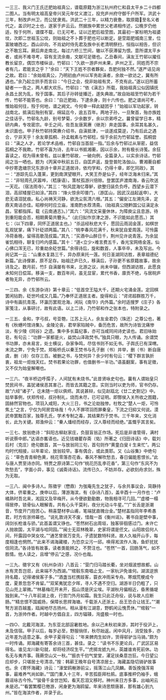 <!-- { "loadSidebar": true } -->
一三三、我义门王氏迁肥始祖真公，谱载原籍为浙江杭州府仁和县太平乡二十四都二图人。当有明太祖高皇帝兴吴元年仗义渡江，投充庐州府守御千户所军。洪武十三年，制改庐州卫，而公犹隶焉。洪武二十三年，以精力衰惫，取原籍至名义者代之，盖识时之士也，遂家于庐云云。然据族中累世父老递相传述，公晚岁仍他适，殁于何所，谱牒不载，已无可考。证以迁肥后祖茔图，其最初一冢标明为祖婆坟，次即二世祖玉公坟，则始祖之不卜葬于肥也可以断定。是茔距肥城南三里，位富陂塘西北，酉山卯向，不肖幼时侍先君及族中长老清明祭扫，恒指以相告，但识之不敢忘耳。厥后奔走南北，每过六桥三竺间，辙以不获滞留为恨。意所谓太平乡者，或尚不难寻考，容有支流余裔，文献可足徵也。乙丑春间，滇友王竹邨以擢任教长留京，偶饮市楼纵谈，竹邨曰：“久欲一游庐州未果，庐州之王，同姓而不宗者有几，君能言之乎？”余曰：“天下王姓不宗者夥矣，吾肥何独不然。”遂严诘见询之故。君曰：“余始祖真公，乃明初由卢州以军务赴滇者，余故一欲访之，冀有所遇也。”余乃起立拱手而言曰：“今日之会，傥非始祖有灵，不克有此。”遂以旧所蓄疑者一一告之，两人都大欢乐。竹邨曰：“依《滇志》所载，我始祖真公似因镇抚永昌土民为乱，殁于国事。其后子孙转徙播迁，遂失典故。”故自始祖至竹邨为若干传，竹邨不能答也。余曰：“自迁肥始，下逮余身，则十六传也。肥之谱尚可考，惟始祖何往，殁于何地，谱之阙文。今何幸一释此疑团乎！”始祖以军功起家，转战南北，抵滇后殆别有室，绵延迄今，逾五百年。两地子孙，一旦聚首，殆亦族姓之佳话乎。竹邨名九龄，别号梦菊，少余数岁，余以宗弟呼之。曩曾留学日本，精研内典，专攻密宗。辛壬之间，佐吾友唐萁赓（继尧）奔走国事。余耳其名甚久，未识面也。甲子秋竹邨持蓂赓介绍书，自滇抵津，一谈遂成莫逆，乃有后此之遇合，宁非天乎！余友章孤桐、孙孟戟素与竹邨稔，恒于余前为竹邨延誉。孤桐尝曰：“滇之人才，若论学术品格，竹邨自当首屈一指。”后余与竹邨过从渐密，益信孤桐之不我欺。竹邨不喜为诗，去年以书抵湘蘅，因以示余，附有极长诗笺。余狂喜读之，视为得未曾有。兹以重竹邨故，一破向例，全篇录入，以实余诗话，竹邨阅之当一哂也。题为《丙寅中秋前五日，自匡庐返，旋登普陀洛伽山。曹湘蘅自都中抄寄逸塘宗兄东游诗十章并正道居诗，依均学和，仍得十章，即乞同政》，其一：“游踪先后入蓬莱，更到南溟望眼开。大笑王乔是仙子，经年泛海未归来。”其二：“非轻周孔厌嚣哗，（嵇康语）。策杖孤游兴倍赊。登罢匡庐渡南海，香云吹送一天花。（宿法雨寺）。”其三：“秋风昆海忆尊鲈，欲整归装负负呼。西望乡云潜下泪，高邱矮屋已如涂。”其四：“烽火惊余叩普门，（游匡山，因武汉战起返申）。大悲无语泪犹痕。私心尚祷天河静，欲洗尘氛清六根。”其五：“偏安江左溯先泽，定鼎天南话亦佳。昭穆何时应立庙，淮南酌水荐清斋。（始祖真公随黔国公征滇定永昌，官都指挥。载《云南通志》。）”其六：“风流文采量休休，为障庾尘且息游。待到重阳能会否，相期黄菊共簪头。”（此归拟作京津之游，不识能如此愿否。）其七：（以下四章，同怀正道居主也。）“杀运经秋悲大千，愿回云雨润金莲，如棋世乱观犹掌，痛下针砭颂两篇。”其八：“桃李春风花满千，秋来犹自爱周莲。可怜露冷荷香晚，留得高歌茂叔篇。”其九：“买酒中山醉日千，荆州见许说青莲。为余鼠雀饥相待，聊复归吟内感篇。”其十：“道<立少>难言费五千，香光宝网络金莲。仙心佛口浑无已，珍重劫余砭世篇。”余得诗后，旋和数首，人事卒卒，未及写出。今尚记其一云：“山重水复路三千，异办原来托一莲。何日圣湖同访胜，表章祖德纪新篇。”此诗俚甚，原不足存。始祖迁庐已久，移滇后，子孙更不省原籍故事，故余诗及之。数月前，竹阝自滇屡有书来，北游之议，尚未中辍，但西湖访胜，此愿良未知何日偿耳。移滇一支，数百年间，虽无显宦，累代书香，廪贡不绝，与居皖庐者殆无异，亦竹邨所云。

一三四、余《东游杂诗》第十章云：“低首空王隘大千，还期火宅涌金莲。定回棋罢闲拈韵，砭世吟成又几篇。”乃奉怀正道居主者。旋得和云：“谔谔超群胜万千，诗中有画抗青莲。环瀛历罢观沧海，闲玩《南华》内外篇。”余时适搜罗《庄子》各家笺注，从事研讨，故有此语。以上二诗，乃竹邨和作之张本也，特附录之。

一三五、金和，字弓叔，号亚匏，江苏上元人，余友金君仍（珠还）之尊公也，著有《秋蟪吟馆诗集》。金陵沦丧，君举家陷贼中，备历危苦，故所为诗皆沈痛惨淡，有少陵《同谷》之遗。集中多长篇纪事，亦可当咸同间诗史读也。君旧咏始皂，有句云：“功罪一家都是火，益焚山泽政焚书。”独具只眼，为人传诵。余谓焚书功罪，亦未易言，处士横议，杂家争鸣，尽信书则不如无书。子舆氏已有深喟。末流之弊，宁免于焚。郑板桥氏以秦王焚书与孔子删（书）并举，删（书）断自唐虞，删（诗）仅存三百。被删之书，与焚何异？余少时有句云：“稷下群言孰折衷，祖龙一炬烛天红。焚书若果论功罪，也值删书一半功。”语虽翻案，事有足徵，又不仅为始皇解嘲也。

一三六、“夜半桥边呼孺子，人间犹有未烧书。”此昔贤咏史句也。曩有人谓始皇只焚民间书，盖犹诸侯恶其害己，而皆去其籍之意。实则当时以吏为师，官书仍存。故“六经”诸子”，讫未随一炬以俱烬。其说甚辩，似见赵瓯北《廿二史劄记》中。姑举事例，伏郑传经，叔孙制礼，烧而未尽，已可证明。即酂侯入关所收之图籍，固赫然官物也。项羽入咸阳，大火三日，书之沦劫独惨。杜牧之“楚人一炬，可怜焦土”之言，宁仅为阿房宫咏哉！今人不罪项羽而罪秦皇，下流之归抑又何说。漠武帝罢黜百家，独尊孔氏，学术专制之毒，其结果烈于焚书。三千年来，文化消长，此为关键。郑渔仲云：“秦人燔经而经存，汉人尊经而经绝。”盖慨乎其言矣。

一三七、放翁绝诗：“斜阳古柳赵家庄，负鼓盲翁正作场。死后是非谁管得，满村听说蔡中郎。”达语亦巂语也。近见钱塘瞿存斋（佑）所著之《归田诗话》中，载刘后村（克庄）绝句数首，其一与放翁同三句，首句则作“黄童白叟彳生来忙”。两公均时代相接，以年辈论，放翁较早。事有偶合，或此类耶。又《山谷集》中绝句云：“草色青青柳色黄，桃花零落杏花香。春风不解吹愁去，春日偏能惹恨长。”此与唐人贾至诗亦同。特贾之原诗第二句作“桃花历乱李花香”，第三句作“东风不为吹愁去”，字面小异，事见《诚斋诗话》。流传已久，不妨并存。必欲刻舟求剑，殊为无取。

一三八、闽中多诗人。陈徵宇（懋鼎）为弢庵先生之犹子，与余共事议会，简静持大体，侪辈重之。庚申以后，薄游海滨，有《杂诗八首》，盖辛酉十一月作也：“卢橘熟时吾北来，淞园又及早梅开。从今便欲勤勤数，物我相寻可几回。”“虚楼一榻得居停，锁骨仙人眼解青。共有心头干莫利，夜分光动斗牛星。”“广长舌是浙潮音，节度开门抱苦心。稍喜楚材李山甫，笔端犹直魄台金。”楚材盖指同年李希愚君，时方佐浙帅幕也。“说礼敦诗天不废，惜哉一首《衡州谣》。著书自是壁中事，阔剑长枪谁与骄。”此首盖谓又铮也。“苍然树石出周垣，独客徘徊感过门。未许亡人抛故国，太平湖与哈同园。”“闽士无双林晚翠，史家将谓是伾文。山阳故侣何人间，歼露园中哭女坟。”“通艺曾居万变先，孑遗犹数特科贤。故人久袖开山手，每度相逢也惘然。”“此来不谒海藏楼，为恐京尘污一邱。唤得淞滨作人海，鱼虾扰扰信同流。”各诗皆有故事，读者类能辨之，不赘注也。“苍然”一首，回肠荡气，如不胜情。他人读之，且增“停云”之感，况仆也哉。

一三九、徵宇又有《杭州杂诗》八首云：“营门归马踏长衢，坐对烟波想故都。山水有灵吾岂诳，此来端不为西湖。”“绾毂东南唱止戈，一家杭沪免谁何。湖滨逆旅持名籍，记得诸侯客子多。”“酒盏当栏携妓客，蓑衣冲雨采专舟。寒烟荒梗成今度，夏景忽忽不肯留。”“双桨夷犹恋夕晖，寻人不遇不空归。湖游半日仍粗了，只见山兜上翠微。”“林墓梅花开未开，孤山须是厌尘埃。平湖秋月偏相近，昏黑循堤独到来。”“十八年前湖上夜，行宫门外月如霜。我生只此泛舟役，说与故人应断肠。”“精忠恨不国威扬，保障长思捍海塘。千载浙人还浙土，岳王恐合让钱王。”“潮弩方湔百越羞，瓯闽地尽古扬州。相从漫有江湖意，野鹤闲云愧贯休。”“绾毂”一首，为浙帅作者。时越中方倡自主，四方辐辏，洵盛极一时也。

一四○、北戴河海滨，为东亚北部逭暑胜地。余以己未秋初来游，其时于役沪上，未及信宿。甲子以后，每岁必至，野服徜徉，秋尽始返。闲中风月，消受独多，亦近年差为适意之事。余甲子夏得句云：“年来髀肉生如许，赁得邨驴当马骑。”颇为一时传诵。郑海藏有寄答余诗三首，甚佳。录之：“读书不乐更论兵，广武区区易得名。谁见龙川新句就，却将经济叹生平。”“虎掷龙摅九州，英雄谁肯死前休。功名无与夷齐事。薇蕨空山又一秋。”“振衣千仞气堂堂，濯足扶桑意岂狂。今日望公应却步，只堪居士号清凉。”按：韩蕲王晚年自号清凉居士，海藏盖隐切骑驴故事也。余《寄怀海藏》诗云：“濠堂鸥榭渺前尘，摇落江山几凤麟。善饭挽强浑易事，最难养气尚如新。”“国门重入十三年，辛苦孤臣拜杜鹃。底事推枰仍袖手，蛾眉谣咏古今怜。”“骏骨千金世岂知，看天忍泪又移时。神州来日方多事，出岫闲云未是迟。”“看罢繁樱已倦游，闲身更为海鸥留。年来诗思颓唐甚，那有雄心到九州。”皆在海滨作者，并录于此。

